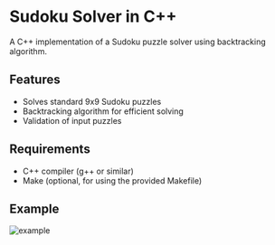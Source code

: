 # Sudoku Solver in C++

A C++ implementation of a Sudoku puzzle solver using backtracking algorithm.

## Features

- Solves standard 9x9 Sudoku puzzles
- Backtracking algorithm for efficient solving
- Validation of input puzzles

## Requirements

- C++ compiler (g++ or similar)
- Make (optional, for using the provided Makefile)

## Example
![example](https://github.com/user-attachments/assets/d467d5e9-ed73-40ee-a4b7-bca4664daa9e)
